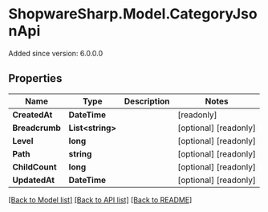 # ShopwareSharp.Model.CategoryJsonApi
Added since version: 6.0.0.0

## Properties

Name | Type | Description | Notes
------------ | ------------- | ------------- | -------------
**CreatedAt** | **DateTime** |  | [readonly] 
**Breadcrumb** | **List&lt;string&gt;** |  | [optional] [readonly] 
**Level** | **long** |  | [optional] [readonly] 
**Path** | **string** |  | [optional] [readonly] 
**ChildCount** | **long** |  | [optional] [readonly] 
**UpdatedAt** | **DateTime** |  | [optional] [readonly] 

[[Back to Model list]](../../README.md#documentation-for-models) [[Back to API list]](../../README.md#documentation-for-api-endpoints) [[Back to README]](../../README.md)

